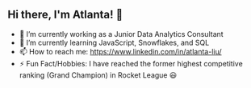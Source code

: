 ## Hi there, I'm Atlanta! 👋







- 🔭 I’m currently working as a Junior Data Analytics Consultant
- 🌱 I’m currently learning JavaScript, Snowflakes, and SQL
- 📫 How to reach me: https://www.linkedin.com/in/atlanta-liu/
- ⚡ Fun Fact/Hobbies: I have reached the former highest competitive ranking (Grand Champion) in Rocket League :smiley: 
